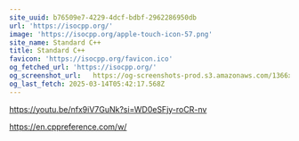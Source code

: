 ```yaml
---
site_uuid: b76509e7-4229-4dcf-bdbf-2962286950db
url: 'https://isocpp.org/'
image: 'https://isocpp.org/apple-touch-icon-57.png'
site_name: Standard C++
title: Standard C++
favicon: 'https://isocpp.org/favicon.ico'
og_fetched_url: 'https://isocpp.org/'
og_screenshot_url:   https://og-screenshots-prod.s3.amazonaws.com/1366x768/80/false/7a6848a039365a86f6f6f8b87b846aee3184bce090e9120ea782ece440ef3b69.jpeg
og_last_fetch: 2025-03-14T05:42:17.568Z
---
```


https://youtu.be/nfx9iV7GuNk?si=WD0eSFjy-roCR-nv

https://en.cppreference.com/w/


